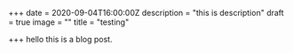 +++
date = 2020-09-04T16:00:00Z
description = "this is description"
draft = true
image = ""
title = "testing"

+++
hello this is a blog post.